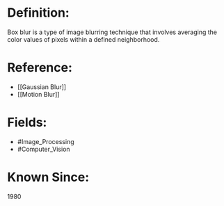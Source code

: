 

# Definition:
Box blur is a type of image blurring technique that involves averaging the color values of pixels within a defined neighborhood.

# Reference:
- [[Gaussian Blur]]
- [[Motion Blur]]

# Fields: 
- #Image_Processing
- #Computer_Vision

# Known Since:
1980


